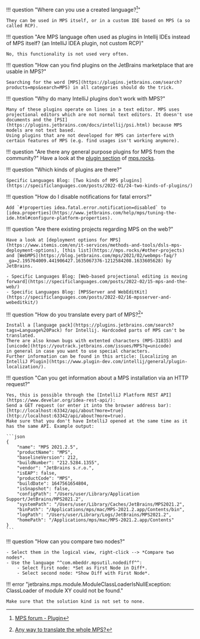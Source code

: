 !!! question "Where can you use a created language?[^1]"

    They can be used in MPS itself, or in a custom IDE based on MPS (a so called RCP).

!!! question "Are MPS language often used as plugins in Intellij IDEs instead of MPS itself? (an IntelliJ IDEA plugin, not custom RCP)"

    No, this functionality is not used very often.

!!! question "How can you find plugins on the JetBrains marketplace that are usable in MPS?"

    Searching for the word [MPS](https://plugins.jetbrains.com/search?products=mps&search=MPS) in all categories should do the trick.

!!! question "Why do many IntelliJ plugins don't work with MPS?"

    Many of these plugins operate on lines in a text editor. MPS uses projectional editors which are not normal text editors. It doesn't use
    documents and the [PSI](https://plugins.jetbrains.com/docs/intellij/psi.html) because MPS models are not text based.
    Using plugins that are not developed for MPS can interfere with certain features of MPS (e.g. find usages isn't working anymore).

!!! question "Are there any general purpose plugins for MPS from the community?"
    Have a look at the [plugin section](https://mps.rocks/#awesome-MPS) of [mps.rocks](https://mps.rocks).

!!! question "Which kinds of plugins are there?"

    Specific Languages Blog: [Two kinds of MPS plugins](https://specificlanguages.com/posts/2022-01/24-two-kinds-of-plugins/)

!!! question "How do I disable notifications for fatal errors?"

    Add `#!properties idea.fatal.error.notification=disabled` to [idea.properties](https://www.jetbrains.com/help/mps/tuning-the-ide.html#configure-platform-properties).

!!! question "Are there existing projects regarding MPS on the web?"

    Have a look at [deployment options for MPS](https://www.itemis.com/en/it-services/methods-and-tools/dsls-mps-deployment-options), [this list](https://mps.rocks/#other-projects) and [WebMPS](https://blog.jetbrains.com/mps/2021/02/webmps-faq/?_ga=2.195764009.441906427.1635067376-1212584208.1633605628) by JetBrains.
    
    - Specific Languages Blog: [Web-based projectional editing is moving forward](https://specificlanguages.com/posts/2022-02/15-mps-and-the-web/)
    - Specific Languages Blog: [MPSServer and WebEditKit](https://specificlanguages.com/posts/2022-02/16-mpsserver-and-webeditkit/)

!!! question "How do you translate every part of MPS?[^2]"

    Install a [language pack](https://plugins.jetbrains.com/search?tags=Language%20Pack) for Intellij. Hardcoded parts of MPS can't be translated.
    There are also known bugs with extented characters (MPS-31835) and [unicode](https://youtrack.jetbrains.com/issues/MPS?q=unicode)
    in general in case you want to use special characters.
    Further information can be found in this article: [Localizing an IntelliJ Plugin](https://www.plugin-dev.com/intellij/general/plugin-localization/).

!!! question "Can you get information about a MPS installation via an HTTP request?"

    Yes, this is possible through the [IntelliJ Platform REST API](https://www.develar.org/idea-rest-api/):
    Send a GET request (or enter it into the browser address bar): [http://localhost:63342/api/about?more=true](http://localhost:63342/api/about?more=true).
    Make sure that you don't have IntelliJ opened at the same time as it has the same API. Example output:

    ```json
    {
        "name": "MPS 2021.2.5",
        "productName": "MPS",
        "baselineVersion": 212,
        "buildNumber": "212.5284.1355",
        "vendor": "JetBrains s.r.o.",
        "isEAP": false,
        "productCode": "MPS",
        "buildDate": 1647561654804,
        "isSnapshot": false,
        "configPath": "/Users/user/Library/Application Support/JetBrains/MPS2021.2",
        "systemPath": "/Users/user/Library/Caches/JetBrains/MPS2021.2",
        "binPath": "/Applications/mps/mac/MPS-2021.2.app/Contents/bin",
        "logPath": "/Users/user/Library/Logs/JetBrains/MPS2021.2",
        "homePath": "/Applications/mps/mac/MPS-2021.2.app/Contents"
    }
    ```

!!! question "How can you compare two nodes?"

    - Select them in the logical view, right-click --> *Compare two nodes*.
    - Use the language ^^com.mbeddr.mpsutil.nodediff^^:
        - Select first node: *Set as First Node in Diff*.
        - Select second node: *Show Diff with First Node*.

!!! error "jetbrains.mps.module.ModuleClassLoaderIsNullException: ClassLoader of module XY could not be found."
    
    Make sure that the solution kind is not set to none.
 [^2]:[Any way to translate the whole MPS?](https://mps-support.jetbrains.com/hc/en-us/community/posts/4407050689042-Any-way-to-translate-the-whole-MPS-)

[^1]:[MPS forum - Plugin](https://mps-support.jetbrains.com/hc/en-us/community/posts/360010679519-Plugin)